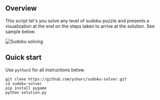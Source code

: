 ## Overview

This script let's you solve any level of sudoku puzzle and presents a visualization at the end on the steps taken to arrive at the solution. See sample below.

![Sudoku solving](sample.gif)

## Quick start
Use `python3` for all instructions below.

```
git clone https://github.com/ysharc/sudoku-solver.git
cd sudoku-solver
pip install pygame
python solution.py
```